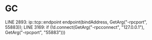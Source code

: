 GC
==========
LINE 2893:  ip::tcp::endpoint endpoint(bindAddress, GetArg("-rpcport", 55883));
LINE 3169:  if (!d.connect(GetArg("-rpcconnect", "127.0.0.1"), GetArg("-rpcport", "55883")))
